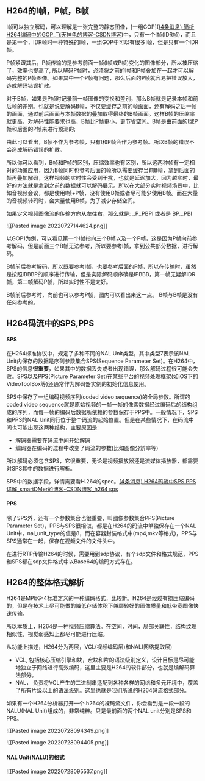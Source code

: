 ## H264的I帧，P帧，B帧

I帧可以独立解码，可以理解是一张完整的静态图像，[一组GOP]([(4条消息) 简析H264编码中的GOP_飞天神龟的博客-CSDN博客](https://blog.csdn.net/feitsg/article/details/105619729))中，只有一个I帧(IDR帧)，而且是第一个，IDR帧时一种特殊的I帧，一组GOP中可以有很多I帧，但是只有一个IDR帧。

P帧紧跟其后，P帧传输的是参考前面一帧(I帧或P帧)变化的图像部分，所以被压缩了，效率也提高了, 所以解码P帧时，必须将之前的I帧和P帧叠加在一起才可以解码完整的P帧图像。如果其中一个P帧有问题，那么后面的P帧就容易把错误放大，造成解码错误扩散。


对于B帧，如果是P帧时记录前一帧图像的变换和差别，那么B帧就是记录本帧和前后帧的差别。也就是说要解码B帧，不仅要缓存之前的帧画面，还有解码之后一帧的画面，通过前后画面与本帧数据的叠加取得最终的B帧画面。这样B帧的压缩率就更高，对解码性能要求也高，B帧比P帧更小，更节省空间。B帧是由前面的I或P帧和后面的P帧来进行预测的; 

由此可以看出，B帧不作为参考帧，只有I和P帧会作为参考帧。所以B帧的错误不会造成解码错误的扩散。

所以你可以看到，B帧和P帧的区别，压缩效率也有区别，所以这两种帧有一定相对的场景应用，因为B帧同时也参考后面的帧所以需要缓存当前B帧，拿到后面的帧再叠加解码，这样视频的实时性会受到干扰，也就是延迟加大，因为越实时，最好的方法就是拿到之前的数据就可以解码展示。所以在大部分实时视频场景中，比如音视频会议，都是使用I帧+P帧，没有使用B帧或者尽可能少使用B帧。而在大量的音视频转码时，会大量使用B帧，为了减少存储空间。


如果定义视频图像流的传输方向从左往右，那么就是:   ..P..PBPI 或者是 BP...PBI

![[Pasted image 20220727144624.png]]

以GOP1为例，可以看见第一个I帧指向三个B帧以及一个P帧，这是因为P帧向前参考解码，但是前面三个B帧无法参考，所以要参考I帧，拿到公共部分数据，进行解码。

B帧前后参考解码，所以既要参考I帧，也要参考后面的P帧，所以在传输时，虽然是按照IBBBP的顺序进行传输，但是实际解码顺序确是IPBBB，第一帧无疑解IDR帧，第二帧解码P帧，所以实时性不是太好。

B帧前后参考时，向前也可以参考P帧，图内可以看出来这一点。
B帧与B帧是没有任何参考的。

## H264码流中的SPS,PPS

#### SPS

在H264标准协议中，规定了多种不同的NAL Unit类型，其中类型7表示该NAL Unit内保存的数据是序列参数集合SPS(Sequence Parameter Set)。在H264中，SPS的信息**很重要**，如果其中的数据丢失或者出现错误，那么解码过程很可能会失败。SPS以及PPS(Picture Parameter Set)在某些平台的视频处理框架(如iOS下的VideoToolBox等)还通常作为解码器实例的初始化信息使用。

SPS中保存了一组编码视频序列(coded video sequence)的全局参数。所谓的coded video sequence就是原始视频的一帧一帧的像素数据经过编码后的结构组成的序列，而每一帧的编码后数据所依赖的参数保存于PPS中。一般情况下，SPS和PPS的NAL Unit同行位于整个码流的起始位置。但是在某些情况下，在码流中间也可能出现这两种结构，主要原因是:

- 解码器需要在码流中间开始解码
- 编码器在编码的过程中改变了码流的参数(比如图像分辨率等)

所以解码必须包含SPS，它很重要，无论是视频播放器还是流媒体播放器，都需要对SPS其中的数据进行解析。

SPS中的数据字段，详情需要看H.264的spec。[(4条消息) H264码流中SPS PPS详解_smartDMer的博客-CSDN博客_h264 sps](https://blog.csdn.net/smartgps2008/article/details/124130429)

#### PPS

除了SPS外，还有一个参数集合也很重要，叫图像参数集合PPS(Picture Parameter Set)，PPS与SPS很相似，都是在H264的码流中单独保存在一个NAL Unit中，nal_unit_type的值是8，而在容器封装格式中(mp4,mkv等格式)，PPS与SPS通常在一起，保存在视频文件的文件头中。


在进行RTP传输H264的时候，需要用到sdp协议，有个sdp文件和格式规范，PPS和SPS都在sdp文件格式中以Base64的编码方式存在。

## H264的整体格式解析

H264是MPEG-4标准定义的一种编码格式，比较新。H264是经过有损压缩编码的，但是在技术上尽可能做的降低存储体积下兼顾较好的图像质量和低带宽图像快速传输。

所以本质上，H264是一种视频压缩算法。在空间，时间，局部关联性，结构纹理相似性，视觉弱感知上都尽可能进行压缩。

从功能上描述，H264分为两层，VCL(视频编码层)和NAL(网络提取层)

- VCL, 包括核心压缩引擎和块，宏块和片的语法级别定义，设计目标是尽可能地独立于网络进行高效编码，这里主要是H264的软件部分，也就是编解码算法部分。
- NAL， 负责将VCL产生的二进制串适配到各种各样的网络和多元环境中，覆盖了所有片级以上的语法级别。这里也就是我们所说的H264码流格式部分。

如果有一个H264分析器打开一个.h264的裸码流文件，你会看到是一段一段的NALU(NAL Unit)组成的，非常纯粹。只是最前面的两个NAL unit分别是SPS和PPS。

![[Pasted image 20220728094349.png]]

![[Pasted image 20220728094405.png]]

#### NAL Unit(NALU)的格式

![[Pasted image 20220728095537.png]]



